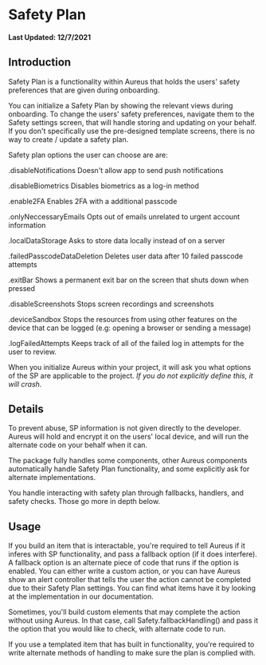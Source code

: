 # Safety Plan
#### Last Updated: 12/7/2021

## Introduction

Safety Plan is a functionality within Aureus that holds the users' safety preferences that are given during onboarding. 

You can initialize a Safety Plan by showing the relevant views during onboarding. To change the users' safety preferences, navigate them to the Safety settings screen, that will handle storing and updating on your behalf. If you don't specifically use the pre-designed template screens, there is no way to create / update a safety plan.

Safety plan options the user can choose are are: 

.disableNotifications
Doesn't allow app to send push notifications

.disableBiometrics
Disables biometrics as a log-in method

.enable2FA
Enables 2FA with a additional passcode

.onlyNeccessaryEmails
Opts out of emails unrelated to urgent account information

.localDataStorage
Asks to store data locally instead of on a server

.failedPasscodeDataDeletion
Deletes user data after 10 failed passcode attempts

.exitBar
Shows a permanent exit bar on the screen that shuts down when pressed

.disableScreenshots
Stops screen recordings and screenshots

.deviceSandbox
Stops the resources from using other features on the device that can be logged (e.g: opening a browser or sending a message)

.logFailedAttempts
Keeps track of all of the failed log in attempts for the user to review.

When you initialize Aureus within your project, it will ask you what options of the SP are applicable to the project. *If you do not explicitly define this, it will crash.*

## Details

To prevent abuse, SP information is not given directly to the developer. Aureus will hold and encrypt it on the users' local device, and will run the alternate code on your behalf when it can. 

The package fully handles some components, other Aureus components automatically handle Safety Plan functionality, and some explicitly ask for alternate implementations. 

You handle interacting with safety plan through fallbacks, handlers, and safety checks. Those go more in depth below.

## Usage

If you build an item that is interactable, you're required to tell Aureus if it inferes with SP functionality, and pass a fallback option (if it does interfere). A fallback option is an alternate piece of code that runs if the option is enabled. You can either write a custom action, or you can have Aureus show an alert controller that tells the user the action cannot be completed due to their Safety Plan settings. You can find what items have it by looking at the implementation in our documentation. 

Sometimes, you'll build custom elements that may complete the action without using Aureus. In that case, call Safety.fallbackHandling() and pass it the option that you would like to check, with alternate code to run. 

If you use a templated item that has built in functionality, you're required to write alternate methods of handling to make sure the plan is complied with. 